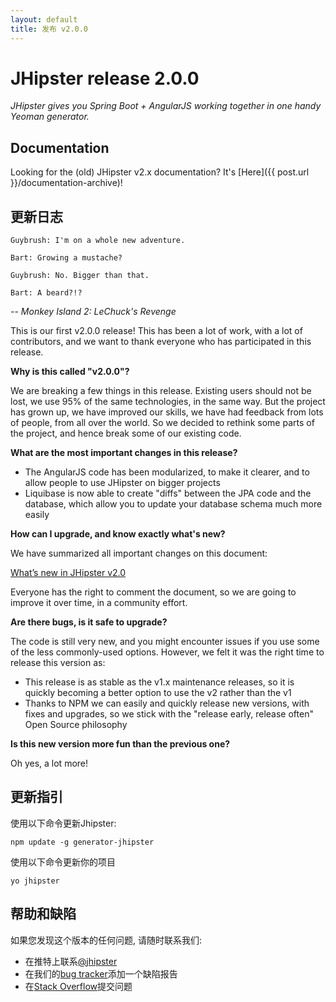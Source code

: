 ```yaml
---
layout: default
title: 发布 v2.0.0
---
```


JHipster release 2.0.0
==================

*JHipster gives you Spring Boot + AngularJS working together in one handy Yeoman generator.*

Documentation
----------

Looking for the (old) JHipster v2.x documentation? It's [Here]({{ post.url }}/documentation-archive)!

更新日志
----------

```
Guybrush: I'm on a whole new adventure.
```

```
Bart: Growing a mustache?
```

```
Guybrush: No. Bigger than that.
```

```
Bart: A beard?!?
```

_-- Monkey Island 2: LeChuck's Revenge_

This is our first v2.0.0 release! This has been a lot of work, with a lot of contributors, and we want to thank everyone who has participated in this release.

__Why is this called "v2.0.0"?__

We are breaking a few things in this release. Existing users should not be lost, we use 95% of the same technologies, in the same way. But the project has grown up, we have improved our skills, we have had feedback from lots of people, from all over the world. So we decided to rethink some parts of the project, and hence break some of our existing code.

__What are the most important changes in this release?__

- The AngularJS code has been modularized, to make it clearer, and to allow people to use JHipster on bigger projects
- Liquibase is now able to create "diffs" between the JPA code and the database, which allow you to update your database schema much more easily

__How can I upgrade, and know exactly what's new?__

We have summarized all important changes on this document:

[What’s new in JHipster v2.0](https://docs.google.com/document/d/16oIpeEyb-qkPjM_bVQ4zX-dlibyH5_21fTrdQllGiwM/edit?usp=sharing)

Everyone has the right to comment the document, so we are going to improve it over time, in a community effort.

__Are there bugs, is it safe to upgrade?__

The code is still very new, and you might encounter issues if you use some of the less commonly-used options. However, we felt it was the right time to release this version as:

- This release is as stable as the v1.x maintenance releases, so it is quickly becoming a better option to use the v2 rather than the v1
- Thanks to NPM we can easily and quickly release new versions, with fixes and upgrades, so we stick with the "release early, release often" Open Source philosophy

__Is this new version more fun than the previous one?__

Oh yes, a lot more!

更新指引
------------

使用以下命令更新Jhipster:

```
npm update -g generator-jhipster
```

使用以下命令更新你的项目

```
yo jhipster
```

帮助和缺陷
--------------

如果您发现这个版本的任何问题, 请随时联系我们:

- 在推特上联系[@jhipster](https://twitter.com/jhipster)
- 在我们的[bug tracker](https://github.com/jhipster/generator-jhipster/issues?state=open)添加一个缺陷报告
- 在[Stack Overflow](http://stackoverflow.com/tags/jhipster/info)提交问题
